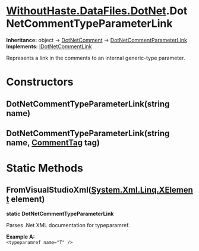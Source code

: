 # [WithoutHaste.DataFiles.DotNet](TableOfContents.WithoutHaste.DataFiles.DotNet.md).DotNetCommentTypeParameterLink

**Inheritance:** object → [DotNetComment](WithoutHaste.DataFiles.DotNet.DotNetComment.md) → [DotNetCommentParameterLink](WithoutHaste.DataFiles.DotNet.DotNetCommentParameterLink.md)  
**Implements:** [IDotNetCommentLink](WithoutHaste.DataFiles.DotNet.IDotNetCommentLink.md)  

Represents a link in the comments to an internal generic-type parameter.  

# Constructors

## DotNetCommentTypeParameterLink(string name)

## DotNetCommentTypeParameterLink(string name, [CommentTag](WithoutHaste.DataFiles.DotNet.CommentTag.md) tag)

# Static Methods

## FromVisualStudioXml([System.Xml.Linq.XElement](https://docs.microsoft.com/en-us/dotnet/api/system.xml.linq.xelement) element)

**static DotNetCommentTypeParameterLink**  

Parses .Net XML documentation for typeparamref.  

**Example A:**  
`<typeparamref name="T" />`  

